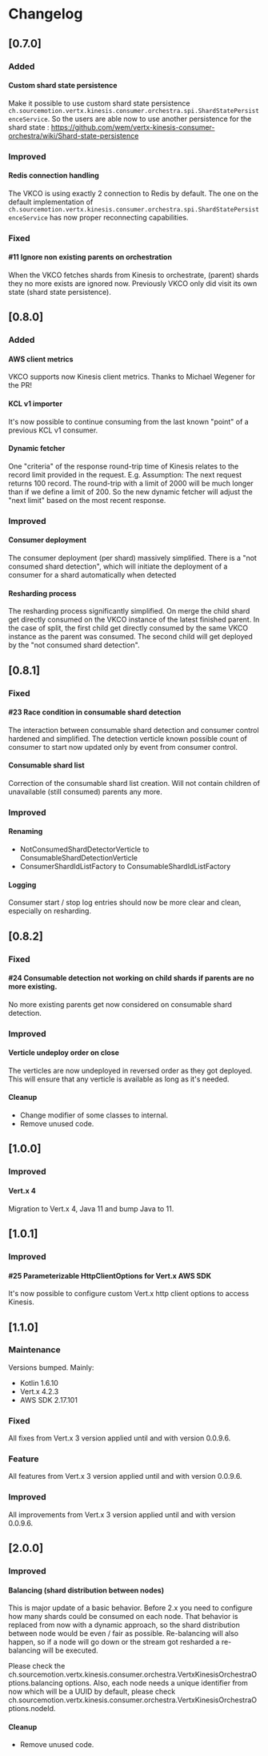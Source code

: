 # Changelog

## [0.7.0]
### Added
#### Custom shard state persistence
Make it possible to use custom shard state persistence `ch.sourcemotion.vertx.kinesis.consumer.orchestra.spi.ShardStatePersistenceService`. So the users are able now to use another persistence
for the shard state : https://github.com/wem/vertx-kinesis-consumer-orchestra/wiki/Shard-state-persistence

### Improved
#### Redis connection handling
The VKCO is using exactly 2 connection to Redis by default. The one on the default implementation of `ch.sourcemotion.vertx.kinesis.consumer.orchestra.spi.ShardStatePersistenceService`
has now proper reconnecting capabilities.
 
### Fixed
#### #11 Ignore non existing parents on orchestration
When the VKCO fetches shards from Kinesis to orchestrate, (parent) shards they no more exists are ignored now. Previously VKCO
only did visit its own state (shard state persistence).

## [0.8.0]
### Added
#### AWS client metrics
VKCO supports now Kinesis client metrics. Thanks to Michael Wegener for the PR!

#### KCL v1 importer
It's now possible to continue consuming from the last known "point" of a previous KCL v1 consumer.

#### Dynamic fetcher
One "criteria" of the response round-trip time of Kinesis relates to the record limit provided in the request.
E.g. Assumption: The next request returns 100 record. The round-trip with a limit of 2000 will be much longer than if we
define a limit of 200. So the new dynamic fetcher will adjust the "next limit" based on the most recent response.

### Improved
#### Consumer deployment
The consumer deployment (per shard) massively simplified. There is a "not consumed shard detection", which will initiate the deployment of a consumer for a shard automatically when detected

#### Resharding process
The resharding process significantly simplified. On merge the child shard get directly consumed on the VKCO instance of the latest finished parent. 
In the case of split, the first child get directly consumed by the same VKCO instance as the parent was consumed. 
The second child will get deployed by the "not consumed shard detection".

## [0.8.1]
### Fixed
#### #23 Race condition in consumable shard detection
The interaction between consumable shard detection and consumer control hardened and simplified. 
The detection verticle known possible count of consumer to start now updated only by event from consumer control.

#### Consumable shard list
Correction of the consumable shard list creation. Will not contain children of unavailable (still consumed) parents any more.

### Improved
#### Renaming
- NotConsumedShardDetectorVerticle to ConsumableShardDetectionVerticle
- ConsumerShardIdListFactory to ConsumableShardIdListFactory

#### Logging
Consumer start / stop log entries should now be more clear and clean, especially on resharding.

## [0.8.2]
### Fixed
#### #24 Consumable detection not working on child shards if parents are no more existing.
No more existing parents get now considered on consumable shard detection.

### Improved
#### Verticle undeploy order on close
The verticles are now undeployed in reversed order as they got deployed. 
This will ensure that any verticle is available as long as it's needed.

#### Cleanup
- Change modifier of some classes to internal.
- Remove unused code.

## [1.0.0]
### Improved
#### Vert.x 4
Migration to Vert.x 4, Java 11 and bump Java to 11.

## [1.0.1]
### Improved
#### #25 Parameterizable HttpClientOptions for Vert.x AWS SDK
It's now possible to configure custom Vert.x http client options to access Kinesis. 

## [1.1.0]
### Maintenance
Versions bumped. Mainly:
- Kotlin 1.6.10
- Vert.x 4.2.3
- AWS SDK 2.17.101
### Fixed
All fixes from Vert.x 3 version applied until and with version 0.0.9.6.
### Feature
All features from Vert.x 3 version applied until and with version 0.0.9.6.
### Improved
All improvements from Vert.x 3 version applied until and with version 0.0.9.6.

## [2.0.0]
### Improved
#### Balancing (shard distribution between nodes)
This is major update of a basic behavior. Before 2.x you need to configure how many shards could be consumed on each node.
That behavior is replaced from now with a dynamic approach, so the shard distribution between node would be even / fair as possible.
Re-balancing will also happen, so if a node will go down or the stream got resharded a re-balancing will be executed.

Please check the ch.sourcemotion.vertx.kinesis.consumer.orchestra.VertxKinesisOrchestraOptions.balancing options.
Also, each node needs a unique identifier from now which will be a UUID by default, please check ch.sourcemotion.vertx.kinesis.consumer.orchestra.VertxKinesisOrchestraOptions.nodeId. 

#### Cleanup
- Remove unused code.
